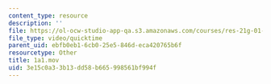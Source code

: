 ```yaml
---
content_type: resource
description: ''
file: https://ol-ocw-studio-app-qa.s3.amazonaws.com/courses/res-21g-01-kana-spring-2010/3e15c0a33b13dd58b665998561bf994f_1a1.mov
file_type: video/quicktime
parent_uid: ebfb0eb1-6cb0-25e5-846d-eca420765b6f
resourcetype: Other
title: 1a1.mov
uid: 3e15c0a3-3b13-dd58-b665-998561bf994f
---
```


